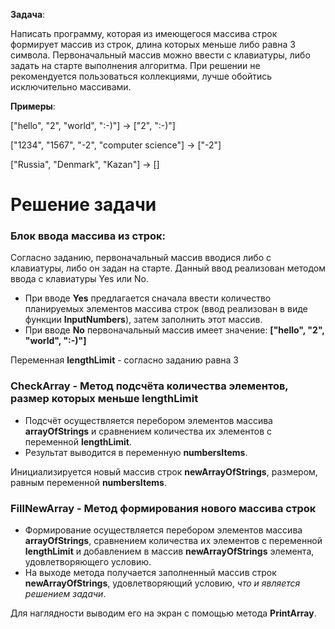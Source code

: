 **Задача**: 

Написать программу, которая из имеющегося массива строк формирует массив из строк, длина которых меньше либо равна 3 символа. Первоначальный массив можно ввести с клавиатуры, либо задать на старте выполнения алгоритма. При решении не рекомендуется пользоваться коллекциями, лучше обойтись исключительно массивами.

**Примеры**:

["hello", "2", "world", ":-)"] -> ["2", ":-)"]

["1234", "1567", "-2", "computer science"] -> ["-2"]

["Russia", "Denmark", "Kazan"] -> []

# Решение задачи

### Блок ввода массива из строк:
Согласно заданию, первоначальный массив вводися либо с клавиатуры, либо он задан на старте.
Данный ввод реализован методом ввода с клавиатуры Yes или No.  
* При вводе **Yes** предлагается сначала ввести количество планируемых элементов массива строк (ввод реализован в виде функции **InputNumbers**), затем заполнить этот массив.
* При вводе **No** первоначальный массив имеет значение:
**["hello", "2", "world", ":-)"]**

 Переменная **lengthLimit** - согласно заданию равна 3

### **CheckArray** - Метод подсчёта количества элементов, размер которых меньше lengthLimit

* Подсчёт осуществляется перебором элементов массива **arrayOfStrings** и сравнением количества их элементов с переменной  **lengthLimit**.
* Результат выводится в переменную **numbersItems**.

Инициализируется новый массив строк **newArrayOfStrings**, размером, равным переменной **numbersItems**.

### **FillNewArray** - Метод формирования нового массива строк

* Формирование осуществляется перебором элементов массива **arrayOfStrings**, сравнением количества их элементов с переменной  **lengthLimit** и добавлением в массив **newArrayOfStrings** элемента, удовлетворяющего условию.
* На выходе метода получается заполненный массив строк **newArrayOfStrings**, удовлетворяющий условию, _что и является решением задачи_.

Для наглядности выводим его на экран с помощью метода **PrintArray**.
